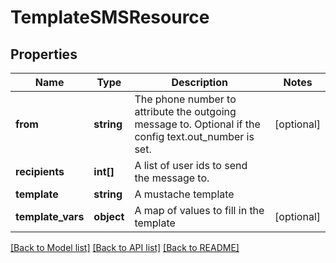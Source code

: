 # TemplateSMSResource

## Properties
Name | Type | Description | Notes
------------ | ------------- | ------------- | -------------
**from** | **string** | The phone number to attribute the outgoing message to. Optional if the config text.out_number is set. | [optional] 
**recipients** | **int[]** | A list of user ids to send the message to. | 
**template** | **string** | A mustache template | 
**template_vars** | **object** | A map of values to fill in the template | [optional] 

[[Back to Model list]](../README.md#documentation-for-models) [[Back to API list]](../README.md#documentation-for-api-endpoints) [[Back to README]](../README.md)



